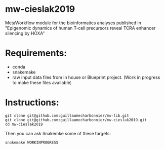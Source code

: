 # mw-cieslak2019
MetaWorkflow module for the bioinformatics analyses published in "Epigenomic dynamics of human T-cell precursors reveal TCRA enhancer silencing by HOXA"

# Requirements:
- conda
- snakemake
- raw input data files from in house or Blueprint project. (Work in progress to make these files available)

# Instructions:
```
git clone git@github.com:guillaumecharbonnier/mw-lib.git
git clone git@github.com:guillaumecharbonnier/mw-cieslak2019.git
cd mw-cieslak2019
```
Then you can ask Snakemke some of these targets:
```
snakemake WORKINPROGRESS
```
